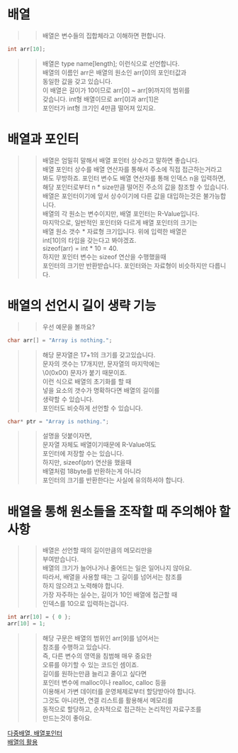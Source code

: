 # 배열

>> 배열은 변수들의 집합체라고 이해하면 편합니다.
```C 
int arr[10];
```
>> 배열은 type name[length]; 이런식으로 선언합니다.  
>> 배열의 이름인 arr은 배열의 원소인 arr[0]의 포인터값과  
>> 동일한 값을 갖고 있습니다.   
>> 이 배열은 길이가 10이므로 arr[0] ~ arr[9]까지의 범위를  
>> 갖습니다. int형 배열이므로 arr[0]과 arr[1]은   
>> 포인터가 int형 크기인 4만큼 떨어져 있지요.  


# 배열과 포인터
>> 배열은 엄밀히 말해서 배열 포인터 상수라고 말하면 좋습니다.  
>> 배열 포인터 상수를 배열 연산자를 통해서 주소에 직접 접근하는거라고   
>> 봐도 무방하죠. 포인터 변수도 배열 연산자를 통해 인덱스 n을 입력하면,  
>> 해당 포인터로부터 n * size만큼 떨어진 주소의 값을 참조할 수 있습니다.  
>> 배열은 포인터이기에 앞서 상수이기에 다른 값을 대입하는것은 불가능합니다.  
>> 배열의 각 원소는 변수이지만, 배열 포인터는 R-Value입니다.  
>> 마지막으로, 일반적인 포인터와 다르게 배열 포인터의 크기는  
>> 배열 원소 갯수 * 자료형 크기입니다. 위에 입력한 배열은    
>> int[10]의 타입을 갖는다고 봐야겠죠.    
>> sizeof(arr) = int * 10 = 40.     
>> 하지만 포인터 변수는 sizeof 연산을 수행했을때    
>> 포인터의 크기만 반환받습니다. 포인터와는 자료형이 비슷하지만 다릅니다.    


# 배열의 선언시 길이 생략 기능  
>> 우선 예문을 볼까요?    
```C
char arr[] = "Array is nothing.";
```
>> 해당 문자열은 17+1의 크기를 갖고있습니다.    
>> 문자의 갯수는 17개지만, 문자열의 마지막에는    
>> \0(0x00) 문자가 붙기 때문이죠.     
>> 이런 식으로 배열의 초기화를 할 때     
>> 넣을 요소의 갯수가 명확하다면 배열의 길이를    
>> 생략할 수 있습니다.    
>> 포인터도 비슷하게 선언할 수 있습니다.    
```C
char* ptr = "Array is nothing.";
```
>> 설명을 덧붙이자면,    
>> 문자열 자체도 배열이기때문에 R-Value여도    
>> 포인터에 저장할 수는 있습니다.    
>> 하지만, sizeof(ptr) 연산을 했을때     
>> 배열처럼 18byte를 반환하는게 아니라     
>> 포인터의 크기를 반환한다는 사실에 유의하셔야 합니다.    

# 배열을 통해 원소들을 조작할 때 주의해야 할 사항
>> 배열은 선언할 때의 길이만큼의 메모리만을     
>> 부여받습니다.    
>> 배열의 크기가 늘어나거나 줄어드는 일은 일어나지 않아요.    
>> 따라서, 배열을 사용할 때는 그 길이를 넘어서는 참조를     
>> 하지 않으려고 노력해야 합니다.    
>> 가장 자주하는 실수는, 길이가 10인 배열에 접근할 때      
>> 인덱스를 10으로 입력하는겁니다.    
```C
int arr[10] = { 0 };
arr[10] = 1;
```
>> 해당 구문은 배열의 범위인 arr[9]를 넘어서는    
>> 참조를 수행하고 있습니다.    
>> 즉, 다른 변수의 영역을 침범해 매우 중요한    
>> 오류를 야기할 수 있는 코드인 셈이죠.    
>> 길이를 원하는만큼 늘리고 줄이고 싶다면    
>> 포인터 변수에 malloc이나 realloc, calloc 등을     
>> 이용해서 가변 데이터를 운영체제로부터 할당받아야 합니다.    
>> 그것도 아니라면, 연결 리스트를 활용해서 메모리를    
>> 동적으로 할당하고, 순차적으로 접근하는 논리적인 자료구조를    
>> 만드는것이 좋아요.    

[다중배열, 배열포인터](https://github.com/Nighthom/Files/blob/main/Study/C/lesson/%EB%B0%B0%EC%97%B4/%EB%B0%B0%EC%97%B42.md)  
[배열의 활용](https://github.com/Nighthom/Files/blob/main/Study/C/lesson/%EB%B0%B0%EC%97%B4/%EB%B0%B0%EC%97%B4%EC%9D%98%20%ED%99%9C%EC%9A%A9.md)  
